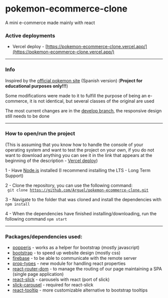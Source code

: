 # pokemon-ecommerce-clone

A mini e-commerce made mainly with react

### Active deployments
* Vercel deploy - [https://pokemon-ecommerce-clone.vercel.app/](https://pokemon-ecommerce-clone.vercel.app/)

---
### Info
Inspired by the [official pokemon site](https://www.pokemon.com/el/) (Spanish version) (<b>Project for educational purposes only!!!</b>)

Some modifications were made to it to fulfill the purpose of being an e-commerce, it is not identical, but several classes of the original are used

The most current changes are in the [develop branch](https://github.com/Arguel/pokemon-ecommerce-clone/tree/develop), the responsive design still needs to be done

---
### How to open/run the project

(This is assuming that you know how to handle the console of your operating system and want to test the project on your own, if you do not want to download anything you can see it in the link that appears at the beginning of the description - [Vercel deploy](https://pokemon-ecommerce-clone.vercel.app/))

1 - Have [Node.js](https://nodejs.org/) installed (I recommend installing the LTS - Long Term Support)

2 - Clone the repository, you can use the following command: <br/> <code> git clone https://github.com/Arguel/pokemon-ecommerce-clone.git </code>

3 - Navigate to the folder that was cloned and install the dependencies with <code>npm install</code>

4 - When the dependencies have finished installing/downloading, run the following command <code>npm start</code>

---
### Packages/dependencies used:
* [popperjs](https://www.npmjs.com/package/@popperjs/core) - works as a helper for bootstrap (mostly javascript)
* [bootstrap](https://www.npmjs.com/package/bootstrap) - to speed up website design (mostly css)
* [firebase](https://www.npmjs.com/package/firebase) - to be able to communicate with the remote server
* [prop-types](https://www.npmjs.com/package/prop-types) - new module for handling react properties
* [react-router-dom](https://www.npmjs.com/package/react-router-dom) - to manage the routing of our page maintaining a SPA (single page application)
* [react-slick](https://www.npmjs.com/package/react-slick) - carousels with react (port of slick)
* [slick-carousel](https://www.npmjs.com/package/slick-carousel) - required for react-slick
* [react-tooltip](https://www.npmjs.com/package/react-tooltip) - more customizable alternative to bootstrap tooltips




